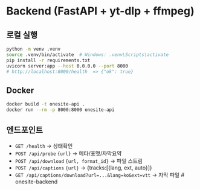 
# Backend (FastAPI + yt-dlp + ffmpeg)

## 로컬 실행
```bash
python -m venv .venv
source .venv/bin/activate  # Windows: .venv\Scripts\activate
pip install -r requirements.txt
uvicorn server:app --host 0.0.0.0 --port 8000
# http://localhost:8000/health  => {"ok": true}
```

## Docker
```bash
docker build -t onesite-api .
docker run --rm -p 8000:8000 onesite-api
```

## 엔드포인트
- `GET /health` → 상태확인
- `POST /api/probe` `{url}` → 메타/포맷/자막요약
- `POST /api/download` `{url, format_id}` → 파일 스트림
- `POST /api/captions` `{url}` → {tracks:[{lang, ext, auto}]}
- `GET /api/captions/download?url=...&lang=ko&ext=vtt` → 자막 파일
#   o n e s i t e - b a c k e n d  
 